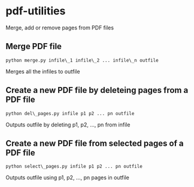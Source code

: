 # pdf-utilities
Merge, add or remove pages from PDF files

## Merge PDF file
```python merge.py infile\_1 infile\_2 ... infile\_n outfile```

Merges all the infiles to outfile

## Create a new PDF file by deleteing pages from a PDF file
```python del\_pages.py infile p1 p2 ... pn outfile```

Outputs outfile by deleting p1, p2, ..., pn from infile 

## Create a new PDF file from selected pages of a PDF file
```python select\_pages.py infile p1 p2 ... pn outfile```

Outputs outfile using p1, p2, ..., pn pages in outfile
